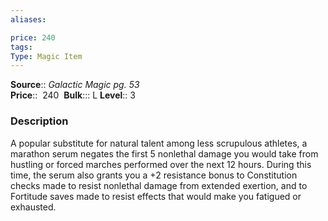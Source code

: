 ```yaml
---
aliases: 

price: 240 
tags: 
Type: Magic Item
---
```

**Source**:: _Galactic Magic pg. 53_  
**Price**::  240 
**Bulk**::: L
**Level**:: 3
### Description

A popular substitute for natural talent among less scrupulous athletes, a marathon serum negates the first 5 nonlethal damage you would take from hustling or forced marches performed over the next 12 hours. During this time, the serum also grants you a +2 resistance bonus to Constitution checks made to resist nonlethal damage from extended exertion, and to Fortitude saves made to resist effects that would make you fatigued or exhausted.
